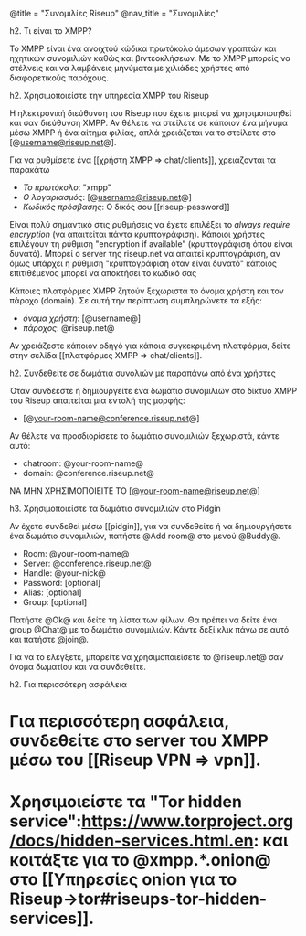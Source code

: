 @title = "Συνομιλίες Riseup"
@nav_title = "Συνομιλίες"

h2. Τι είναι το XMPP?

Το XMPP είναι ένα ανοιχτού κώδικα πρωτόκολο άμεσων γραπτών και ηχητικών συνομιλιών καθώς και βιντεοκλήσεων. Με το XMPP μπορείς να στέλνεις και να λαμβάνεις μηνύματα με χιλιάδες χρήστες από διαφορετικούς παρόχους.

h2. Χρησιμοποιείστε την υπηρεσία XMPP του  Riseup

Η ηλεκτρονική διεύθυνση του Riseup που έχετε μπορεί να χρησιμοποιηθεί και σαν διεύθυνση XMPP. Αν θέλετε να στείλετε σε κάποιον ένα μήνυμα μέσω XMPP ή ένα αίτημα φιλίας, απλά χρειάζεται να το στείλετε στο [@username@riseup.net@].

Για να ρυθμίσετε ένα [[χρήστη XMPP => chat/clients]], χρειάζονται τα παρακάτω

* *Το πρωτόκολο*: "xmpp"
* *Ο λογαριασμός*: [@username@riseup.net@]
* *Κωδικός πρόσβασης*: Ο δικός σου [[riseup-password]]

Είναι πολύ σημαντικό στις ρυθμήσεις να έχετε επιλέξει το *always require encryption* (να απαιτείται πάντα κρυπτογράφιση). Κάποιοι χρήστες επιλέγουν τη ρύθμιση "encryption if available" (κρυπτογράφιση όπου είναι δυνατό). Μπορεί ο server της riseup.net να απαιτεί κρυπτογράφιση, αν όμως υπάρχει η ρύθμιση "κρυπτογράφιση όταν είναι δυνατό" κάποιος επιτιθέμενος μπορεί να αποκτήσει το κωδικό σας

Κάποιες πλατφόρμες XMPP ζητούν ξεχωριστά το όνομα χρήστη και τον πάροχο (domain). Σε αυτή την περίπτωση συμπληρώνετε τα εξής:

* *όνομα χρήστη*: [@username@]
* *πάροχος*: @riseup.net@

Αν χρειάζεστε κάποιον οδηγό για κάποια συγκεκριμένη πλατφόρμα, δείτε στην σελίδα [[πλατφόρμες XMPP => chat/clients]].

h2. Συνδεθείτε σε δωμάτια συνολιών με παραπάνω από ένα χρήστες

Όταν συνδέεστε ή δημιουργείτε ένα δωμάτιο συνομιλιών στο δίκτυο XMPP του Riseup απαιτείται μια εντολή της μορφής:

* [@your-room-name@conference.riseup.net@]

Αν θέλετε να προσδιορίσετε το δωμάτιο συνομιλιών ξεχωριστά, κάντε αυτό:

* chatroom: @your-room-name@
* domain: @conference.riseup.net@

ΝΑ ΜΗΝ ΧΡΗΣΙΜΟΠΟΙΕΙΤΕ ΤΟ  [@your-room-name@riseup.net@]

h3. Χρησιμοποιείστε τα δωμάτια συνομιλιών στο Pidgin

Αν έχετε συνδεθεί μέσω [[pidgin]], για να συνδεθείτε ή να δημιουργήσετε ένα δωμάτιο συνομιλιών, πατήστε @Add room@ στο μενού @Buddy@.

* Room: @your-room-name@
* Server: @conference.riseup.net@
* Handle: @your-nick@
* Password: [optional]
* Alias: [optional]
* Group: [optional]

Πατήστε @Ok@ και δείτε τη λίστα των φίλων. Θα πρέπει να δείτε ένα group @Chat@ με το δωμάτιο συνομιλιών.
Κάντε δεξί κλικ πάνω σε αυτό και πατήστε @join@.

Για να το ελέγξετε, μπορείτε να χρησιμοποιείσετε το @riseup.net@ σαν όνομα δωματίου και να συνδεθείτε.

h2. Για περισσότερη ασφάλεια

# Για περισσότερη ασφάλεια, συνδεθείτε στο server του XMPP μέσω του [[Riseup VPN => vpn]].
# Χρησιμοιείστε τα "Tor hidden service":https://www.torproject.org/docs/hidden-services.html.en: και κοιτάξτε για το @xmpp.*.onion@ στο [[Υπηρεσίες onion για το Riseup->tor#riseups-tor-hidden-services]].
